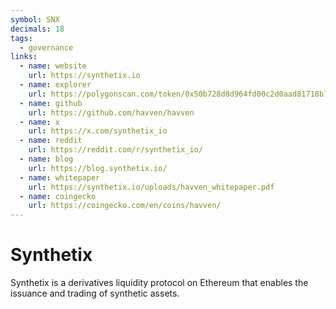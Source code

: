 ```yaml
---
symbol: SNX
decimals: 18
tags:
  - governance
links:
  - name: website
    url: https://synthetix.io
  - name: explorer
    url: https://polygonscan.com/token/0x50b728d8d964fd00c2d0aad81718b71311fef68a
  - name: github
    url: https://github.com/havven/havven
  - name: x
    url: https://x.com/synthetix_io
  - name: reddit
    url: https://reddit.com/r/synthetix_io/
  - name: blog
    url: https://blog.synthetix.io/
  - name: whitepaper
    url: https://synthetix.io/uploads/havven_whitepaper.pdf
  - name: coingecko
    url: https://coingecko.com/en/coins/havven/
---
```


# Synthetix

Synthetix is a derivatives liquidity protocol on Ethereum that enables the issuance and trading of synthetic assets.
